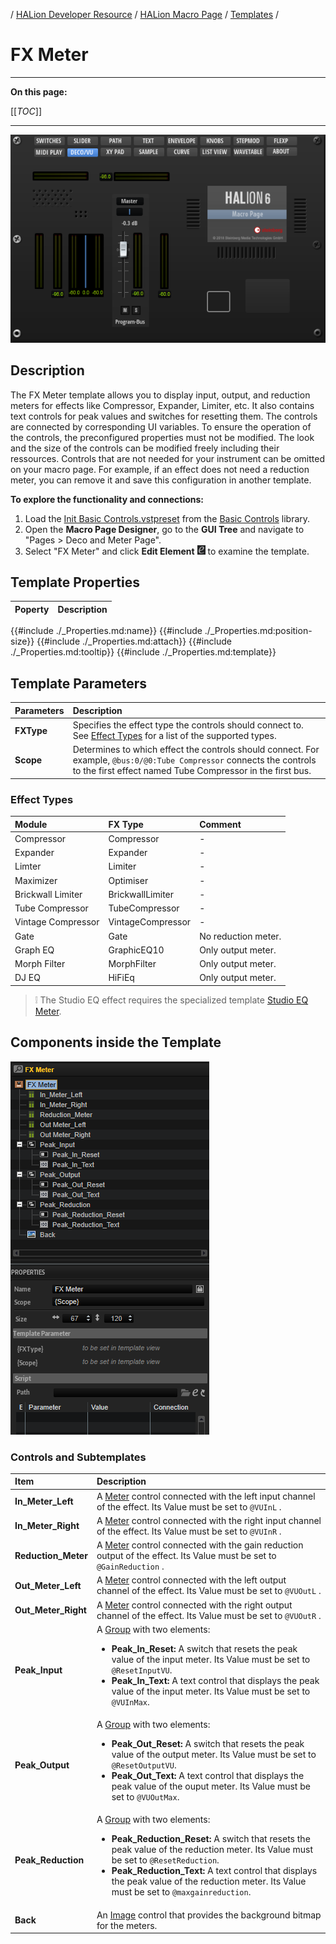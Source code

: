 / [HALion Developer Resource](../../HALion-Developer-Resource.md) / [HALion Macro Page](./HALion-Macro-Page.md) / [Templates](./Templates.md) /

# FX Meter

---

**On this page:**

[[_TOC_]]

---

![Deco/VU](../images/Deco-VU-Page.png)

## Description

The FX Meter template allows you to display input, output, and reduction meters for effects like Compressor, Expander, Limiter, etc. It also contains text controls for peak values and switches for resetting them. The controls are connected by corresponding UI variables. To ensure the operation of the controls, the preconfigured properties must not be modified. The look and the size of the controls can be modified freely including their ressources. Controls that are not needed for your instrument can be omitted on your macro page. For example, if an effect does not need a reduction meter, you can remove it and save this configuration in another template.

**To explore the functionality and connections:**

1. Load the [Init Basic Controls.vstpreset](../vstpresets/Init%20Basic%20Controls.vstpreset) from the [Basic Controls](./Exploring-Templates.md#basic-controls) library.
2. Open the **Macro Page Designer**, go to the **GUI Tree** and navigate to "Pages > Deco and Meter Page". 
3. Select "FX Meter" and click **Edit Element** ![Edit Element](../images/EditElement.PNG) to examine the template.

## Template Properties

|Poperty|Description|
|:-|:-|
{{#include ./_Properties.md:name}}
{{#include ./_Properties.md:position-size}}
{{#include ./_Properties.md:attach}}
{{#include ./_Properties.md:tooltip}}
{{#include ./_Properties.md:template}}

## Template Parameters

|Parameters|Description|
|:-|:-|
|**FXType**|Specifies the effect type the controls should connect to. See [Effect Types](#effect-types) for a list of the supported types.|
|**Scope**|Determines to which effect the controls should connect. For example, ``@bus:0/@0:Tube Compressor`` connects the controls to the first effect named Tube Compressor in the first bus.|

### Effect Types

|Module|FX Type|Comment|
|:-|:-|:-|
|Compressor|Compressor|-|
|Expander|Expander|-|
|Limter|Limiter|-|
|Maximizer|Optimiser|-|
|Brickwall Limiter|BrickwallLimiter|-|
|Tube Compressor|TubeCompressor|-|
|Vintage Compressor|VintageCompressor|-|
|Gate|Gate|No reduction meter.|
|Graph EQ|GraphicEQ10|Only output meter.|
|Morph Filter|MorphFilter|Only output meter.|
|DJ EQ|HiFiEq|Only output meter.|

>&#10069; The Studio EQ effect requires the specialized template [Studio EQ Meter](./Studio-EQ-Meter.md).

## Components inside the Template

![FX Meter Template](../images/FX-Meter-Template.PNG)

### Controls and Subtemplates

|Item|Description|
|:-|:-|
|**In_Meter_Left**|A [Meter](./Meter.md) control connected with the left input channel of the effect. Its Value must be set to ``@VUInL`` .|
|**In_Meter_Right**|A [Meter](./Meter.md) control connected with the right input channel of the effect. Its Value must be set to ``@VUInR`` .|
|**Reduction_Meter**|A [Meter](./Meter.md) control connected with the gain reduction output of the effect. Its Value must be set to ``@GainReduction`` .|
|**Out_Meter_Left**|A [Meter](./Meter.md) control connected with the left output channel of the effect. Its Value must be set to ``@VUOutL`` .|
|**Out_Meter_Right**|A [Meter](./Meter.md) control connected with the right output channel of the effect. Its Value must be set to ``@VUOutR`` .|
|**Peak_Input**|A [Group](./Group.md) with two elements:<ul><li>**Peak_In_Reset:** A switch that resets the peak value of the input meter. Its Value must be set to ``@ResetInputVU``.</li><li>**Peak_In_Text:** A text control that displays the peak value of the input meter. Its Value must be set to ``@VUInMax``.</li></ul>|
|**Peak_Output**|A [Group](./Group.md) with two elements:<ul><li>**Peak_Out_Reset:** A switch that resets the peak value of the output meter. Its Value must be set to ``@ResetOutputVU``.</li><li>**Peak_Out_Text:** A text control that displays the peak value of the ouput meter. Its Value must be set to ``@VUOutMax``.</li></ul>|
|**Peak_Reduction**| A [Group](./Group.md) with two elements:<ul><li>**Peak_Reduction_Reset:** A switch that resets the peak value of the reduction meter. Its Value must be set to ``@ResetReduction``.</li><li>**Peak_Reduction_Text:** A text control that displays the peak value of the reduction meter. Its Value must be set to ``@maxgainreduction``.</li></ul>|
|**Back**|An [Image](./Image.md) control that provides the background bitmap for the meters.|
